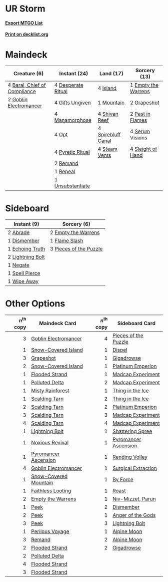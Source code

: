 # UR Storm

#### [Export MTGO List](../collection/UR%20Storm/UR%20Storm.txt)
#### [Print on decklist.org](http://decklist.org/?deckmain=4%09Baral,%20Chief%20of%20Compliance%0A4%09Desperate%20Ritual%0A1%09Empty%20the%20Warrens%0A4%09Gifts%20Ungiven%0A2%09Goblin%20Electromancer%0A2%09Grapeshot%0A4%09Island%0A4%09Manamorphose%0A1%09Mountain%0A4%09Opt%0A2%09Past%20in%20Flames%0A4%09Pyretic%20Ritual%0A2%09Remand%0A1%09Repeal%0A4%09Serum%20Visions%0A4%09Shivan%20Reef%0A4%09Sleight%20of%20Hand%0A4%09Spirebluff%20Canal%0A4%09Steam%20Vents%0A1%09Unsubstantiate&deckside=2%09Abrade%0A1%09Dismember%0A1%09Echoing%20Truth%0A2%09Empty%20the%20Warrens%0A1%09Flame%20Slash%0A2%09Lightning%20Bolt%0A1%09Negate%0A3%09Pieces%20of%20the%20Puzzle%0A1%09Spell%20Pierce%0A1%09Wipe%20Away)
# Maindeck

|                                             Creature (6)                                              |                                        Instant (24)                                        |                                          Land (17)                                          |                                         Sorcery (13)                                         |
|-------------------------------------------------------------------------------------------------------|--------------------------------------------------------------------------------------------|---------------------------------------------------------------------------------------------|----------------------------------------------------------------------------------------------|
|4 [Baral, Chief of Compliance](http://gatherer.wizards.com/Pages/Card/Details.aspx?multiverseid=423695)|4 [Desperate Ritual](http://gatherer.wizards.com/Pages/Card/Details.aspx?multiverseid=80275)|4 [Island](http://gatherer.wizards.com/Pages/Card/Details.aspx?multiverseid=439857)          |1 [Empty the Warrens](http://gatherer.wizards.com/Pages/Card/Details.aspx?multiverseid=426587)|
|2 [Goblin Electromancer](http://gatherer.wizards.com/Pages/Card/Details.aspx?multiverseid=405244)      |4 [Gifts Ungiven](http://gatherer.wizards.com/Pages/Card/Details.aspx?multiverseid=79090)   |1 [Mountain](http://gatherer.wizards.com/Pages/Card/Details.aspx?multiverseid=439859)        |2 [Grapeshot](http://gatherer.wizards.com/Pages/Card/Details.aspx?multiverseid=426588)        |
|                                                                                                       |4 [Manamorphose](http://gatherer.wizards.com/Pages/Card/Details.aspx?multiverseid=370568)   |4 [Shivan Reef](http://gatherer.wizards.com/Pages/Card/Details.aspx?multiverseid=129731)     |2 [Past in Flames](http://gatherer.wizards.com/Pages/Card/Details.aspx?multiverseid=420748)   |
|                                                                                                       |4 [Opt](http://gatherer.wizards.com/Pages/Card/Details.aspx?multiverseid=442948)            |4 [Spirebluff Canal](http://gatherer.wizards.com/Pages/Card/Details.aspx?multiverseid=417822)|4 [Serum Visions](http://gatherer.wizards.com/Pages/Card/Details.aspx?multiverseid=50145)     |
|                                                                                                       |4 [Pyretic Ritual](http://gatherer.wizards.com/Pages/Card/Details.aspx?multiverseid=205067) |4 [Steam Vents](http://gatherer.wizards.com/Pages/Card/Details.aspx?multiverseid=405109)     |4 [Sleight of Hand](http://gatherer.wizards.com/Pages/Card/Details.aspx?multiverseid=25557)   |
|                                                                                                       |2 [Remand](http://gatherer.wizards.com/Pages/Card/Details.aspx?multiverseid=380255)         |                                                                                             |                                                                                              |
|                                                                                                       |1 [Repeal](http://gatherer.wizards.com/Pages/Card/Details.aspx?multiverseid=405357)         |                                                                                             |                                                                                              |
|                                                                                                       |1 [Unsubstantiate](http://gatherer.wizards.com/Pages/Card/Details.aspx?multiverseid=414374) |                                                                                             |                                                                                              |


# Sideboard

|                                       Instant (9)                                        |                                           Sorcery (6)                                           |
|------------------------------------------------------------------------------------------|-------------------------------------------------------------------------------------------------|
|2 [Abrade](http://gatherer.wizards.com/Pages/Card/Details.aspx?multiverseid=430772)       |2 [Empty the Warrens](http://gatherer.wizards.com/Pages/Card/Details.aspx?multiverseid=426587)   |
|1 [Dismember](http://gatherer.wizards.com/Pages/Card/Details.aspx?multiverseid=382182)    |1 [Flame Slash](http://gatherer.wizards.com/Pages/Card/Details.aspx?multiverseid=416914)         |
|1 [Echoing Truth](http://gatherer.wizards.com/Pages/Card/Details.aspx?multiverseid=405212)|3 [Pieces of the Puzzle](http://gatherer.wizards.com/Pages/Card/Details.aspx?multiverseid=409821)|
|2 [Lightning Bolt](http://gatherer.wizards.com/Pages/Card/Details.aspx?multiverseid=806)  |                                                                                                 |
|1 [Negate](http://gatherer.wizards.com/Pages/Card/Details.aspx?multiverseid=423707)       |                                                                                                 |
|1 [Spell Pierce](http://gatherer.wizards.com/Pages/Card/Details.aspx?multiverseid=425876) |                                                                                                 |
|1 [Wipe Away](http://gatherer.wizards.com/Pages/Card/Details.aspx?multiverseid=118911)    |                                                                                                 |


# Other Options

|*n*<sup>th</sup> copy|                                         Maindeck Card                                          |*n*<sup>th</sup> copy|                                        Sideboard Card                                         |
|--------------------:|------------------------------------------------------------------------------------------------|--------------------:|-----------------------------------------------------------------------------------------------|
|                    3|[Goblin Electromancer](http://gatherer.wizards.com/Pages/Card/Details.aspx?multiverseid=405244) |                    4|[Pieces of the Puzzle](http://gatherer.wizards.com/Pages/Card/Details.aspx?multiverseid=409821)|
|                    1|[Snow-Covered Island](http://gatherer.wizards.com/Pages/Card/Details.aspx?multiverseid=121130)  |                    1|[Dispel](http://gatherer.wizards.com/Pages/Card/Details.aspx?multiverseid=401858)              |
|                    3|[Grapeshot](http://gatherer.wizards.com/Pages/Card/Details.aspx?multiverseid=426588)            |                    1|[Gigadrowse](http://gatherer.wizards.com/Pages/Card/Details.aspx?multiverseid=96864)           |
|                    2|[Snow-Covered Island](http://gatherer.wizards.com/Pages/Card/Details.aspx?multiverseid=121130)  |                    1|[Platinum Emperion](http://gatherer.wizards.com/Pages/Card/Details.aspx?multiverseid=457134)   |
|                    1|[Flooded Strand](http://gatherer.wizards.com/Pages/Card/Details.aspx?multiverseid=405098)       |                    1|[Madcap Experiment](http://gatherer.wizards.com/Pages/Card/Details.aspx?multiverseid=417695)   |
|                    1|[Polluted Delta](http://gatherer.wizards.com/Pages/Card/Details.aspx?multiverseid=405104)       |                    2|[Madcap Experiment](http://gatherer.wizards.com/Pages/Card/Details.aspx?multiverseid=417695)   |
|                    1|[Misty Rainforest](http://gatherer.wizards.com/Pages/Card/Details.aspx?multiverseid=405102)     |                    1|[Thing in the Ice](http://gatherer.wizards.com/Pages/Card/Details.aspx?multiverseid=409836)    |
|                    1|[Scalding Tarn](http://gatherer.wizards.com/Pages/Card/Details.aspx?multiverseid=405107)        |                    2|[Thing in the Ice](http://gatherer.wizards.com/Pages/Card/Details.aspx?multiverseid=409836)    |
|                    2|[Scalding Tarn](http://gatherer.wizards.com/Pages/Card/Details.aspx?multiverseid=405107)        |                    2|[Platinum Emperion](http://gatherer.wizards.com/Pages/Card/Details.aspx?multiverseid=457134)   |
|                    3|[Scalding Tarn](http://gatherer.wizards.com/Pages/Card/Details.aspx?multiverseid=405107)        |                    3|[Madcap Experiment](http://gatherer.wizards.com/Pages/Card/Details.aspx?multiverseid=417695)   |
|                    4|[Scalding Tarn](http://gatherer.wizards.com/Pages/Card/Details.aspx?multiverseid=405107)        |                    4|[Madcap Experiment](http://gatherer.wizards.com/Pages/Card/Details.aspx?multiverseid=417695)   |
|                    1|[Lightning Bolt](http://gatherer.wizards.com/Pages/Card/Details.aspx?multiverseid=806)          |                    1|[Shattering Spree](http://gatherer.wizards.com/Pages/Card/Details.aspx?multiverseid=456224)    |
|                    1|[Noxious Revival](http://gatherer.wizards.com/Pages/Card/Details.aspx?multiverseid=230067)      |                    1|[Pyromancer Ascension](http://gatherer.wizards.com/Pages/Card/Details.aspx?multiverseid=425933)|
|                    1|[Pyromancer Ascension](http://gatherer.wizards.com/Pages/Card/Details.aspx?multiverseid=425933) |                    1|[Rending Volley](http://gatherer.wizards.com/Pages/Card/Details.aspx?multiverseid=394663)      |
|                    4|[Goblin Electromancer](http://gatherer.wizards.com/Pages/Card/Details.aspx?multiverseid=405244) |                    1|[Surgical Extraction](http://gatherer.wizards.com/Pages/Card/Details.aspx?multiverseid=397706) |
|                    1|[Snow-Covered Mountain](http://gatherer.wizards.com/Pages/Card/Details.aspx?multiverseid=121233)|                    1|[By Force](http://gatherer.wizards.com/Pages/Card/Details.aspx?multiverseid=426825)            |
|                    1|[Faithless Looting](http://gatherer.wizards.com/Pages/Card/Details.aspx?multiverseid=389512)    |                    1|[Roast](http://gatherer.wizards.com/Pages/Card/Details.aspx?multiverseid=394667)               |
|                    2|[Empty the Warrens](http://gatherer.wizards.com/Pages/Card/Details.aspx?multiverseid=426587)    |                    1|[Niv-Mizzet, Parun](http://gatherer.wizards.com/Pages/Card/Details.aspx?multiverseid=452942)   |
|                    1|[Peek](http://gatherer.wizards.com/Pages/Card/Details.aspx?multiverseid=130903)                 |                    2|[Dismember](http://gatherer.wizards.com/Pages/Card/Details.aspx?multiverseid=382182)           |
|                    2|[Peek](http://gatherer.wizards.com/Pages/Card/Details.aspx?multiverseid=130903)                 |                    1|[Anger of the Gods](http://gatherer.wizards.com/Pages/Card/Details.aspx?multiverseid=438682)   |
|                    3|[Peek](http://gatherer.wizards.com/Pages/Card/Details.aspx?multiverseid=130903)                 |                    3|[Lightning Bolt](http://gatherer.wizards.com/Pages/Card/Details.aspx?multiverseid=806)         |
|                    1|[Perilous Voyage](http://gatherer.wizards.com/Pages/Card/Details.aspx?multiverseid=435219)      |                    1|[Alpine Moon](http://gatherer.wizards.com/Pages/Card/Details.aspx?multiverseid=447264)         |
|                    3|[Remand](http://gatherer.wizards.com/Pages/Card/Details.aspx?multiverseid=380255)               |                    2|[Alpine Moon](http://gatherer.wizards.com/Pages/Card/Details.aspx?multiverseid=447264)         |
|                    2|[Flooded Strand](http://gatherer.wizards.com/Pages/Card/Details.aspx?multiverseid=405098)       |                    2|[Gigadrowse](http://gatherer.wizards.com/Pages/Card/Details.aspx?multiverseid=96864)           |
|                    2|[Polluted Delta](http://gatherer.wizards.com/Pages/Card/Details.aspx?multiverseid=405104)       |                     |                                                                                               |
|                    4|[Flooded Strand](http://gatherer.wizards.com/Pages/Card/Details.aspx?multiverseid=405098)       |                     |                                                                                               |
|                    3|[Flooded Strand](http://gatherer.wizards.com/Pages/Card/Details.aspx?multiverseid=405098)       |                     |                                                                                               |

